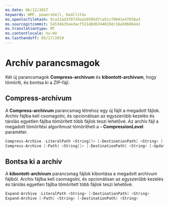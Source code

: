 ```yaml
---
ms.date: 06/12/2017
keywords: WMF, powershell, beállítás
ms.openlocfilehash: 9ca12ad3f0729a2e9595d7ca5ccf9041e47658a3
ms.sourcegitcommit: 54534635eedacf531d8d6344019dc16a50b8b441
ms.translationtype: MT
ms.contentlocale: hu-HU
ms.lasthandoff: 05/17/2018
---
```

# <a name="archive-cmdlets"></a>Archív parancsmagok

Két új parancsmagok **Compress-archívum** és **kibontott-archívum**, hogy tömöríti, és bontsa ki a ZIP-fájl.

## <a name="compress-archive"></a>Compress-archívum
A **Compress-archívum** parancsmag létrehoz egy új fájlt a megadott fájlok. Archív fájlba kell csomagolni, és opcionálisan az egyszerűbb kezelés és tárolás egyetlen fájlba tömörített több fájlok teszi lehetővé. Az archív fájl a megadott tömörítési algoritmust tömörítheti a **- CompressionLevel** paraméter.
```powershell
Compress-Archive -LiteralPath <String[]> [-DestinationPath] <String> [-Update] [-CompressionLevel <Microsoft.PowerShell.Commands.CompressionLevel>]
Compress-Archive [-Path] <String[]> [-DestinationPath] <String> [-Update] [-CompressionLevel <Microsoft.PowerShell.Commands.CompressionLevel>]
```

## <a name="expand-archive"></a>Bontsa ki a archív
A **kibontott-archívum** parancsmag fájlok kibontása a megadott archívum fájlból. Archív fájlba kell csomagolni, és opcionálisan az egyszerűbb kezelés és tárolás egyetlen fájlba tömörített több fájlok teszi lehetővé.
```powershell
Expand-Archive -LiteralPath <String> [-DestinationPath] <String>
Expand-Archive [-Path] <String> [-DestinationPath] <String>
```
